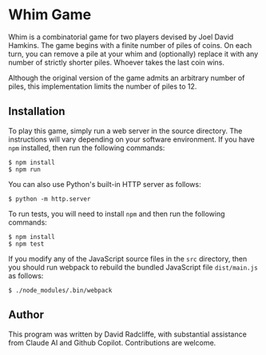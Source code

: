# Whim Game

Whim is a combinatorial game for two players 
devised by Joel David Hamkins.
The game begins with a finite number of piles of coins.
On each turn, you can remove a pile at your whim
and (optionally) replace it with any number of strictly
shorter piles. Whoever takes the last coin wins.

Although the original version of the game admits an
arbitrary number of piles, this implementation limits
the number of piles to 12.

## Installation

To play this game, simply run a web server in the source
directory. The instructions will vary depending on your
software environment. If you have `npm` installed, then run
the following commands:

    $ npm install
    $ npm run

You can also use Python's built-in HTTP server
as follows:

    $ python -m http.server

To run tests, you will need to install `npm` and then run
the following commands:

    $ npm install
    $ npm test

If you modify any of the JavaScript source files in the `src`
directory, then you should run webpack to rebuild the bundled
JavaScript file `dist/main.js` as follows:

    $ ./node_modules/.bin/webpack


## Author

This program was written by David Radcliffe, with substantial
assistance from Claude AI and Github Copilot. Contributions
are welcome.